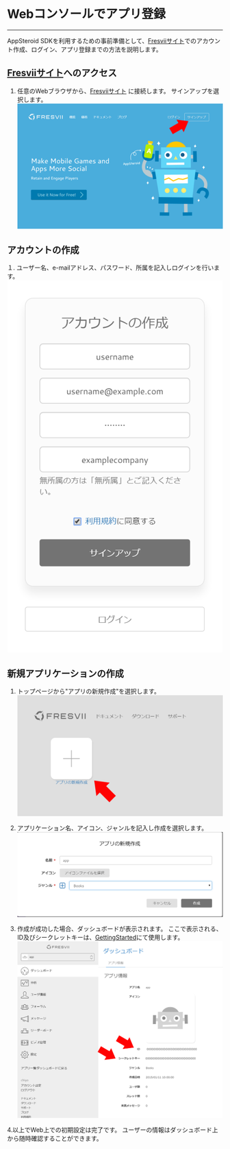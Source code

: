# Webコンソールでアプリ登録

----------

AppSteroid SDKを利用するための事前準備として、[Fresviiサイト](https://fresvii.com/)でのアカウント作成、ログイン、アプリ登録までの方法を説明します。
## [Fresviiサイト](https://fresvii.com/)へのアクセス
1. 任意のWebブラウザから、[Fresviiサイト](https://fresvii.com/) に接続します。
サインアップを選択します。
![DLL Duplicate](./Images/console_signup.png)

## アカウントの作成
１. ユーザー名、e-mailアドレス、パスワード、所属を記入しログインを行います。
![DLL Duplicate](./Images/console_createaccaount.png)

## 新規アプリケーションの作成
1. トップページから"アプリの新規作成"を選択します。
![DLL Duplicate](./Images/console_createapp.png)

2. アプリケーション名、アイコン、ジャンルを記入し作成を選択します。
![DLL Duplicate](./Images/console_createapp2.png)

3. 作成が成功した場合、ダッシュボードが表示されます。
ここで表示される、ID及びシークレットキーは、[GettingStarted](GettingStarted.md)にて使用します。
![DLL Duplicate](./Images/console_dashboard.png)

4.以上でWeb上での初期設定は完了です。
ユーザーの情報はダッシュボード上から随時確認することができます。